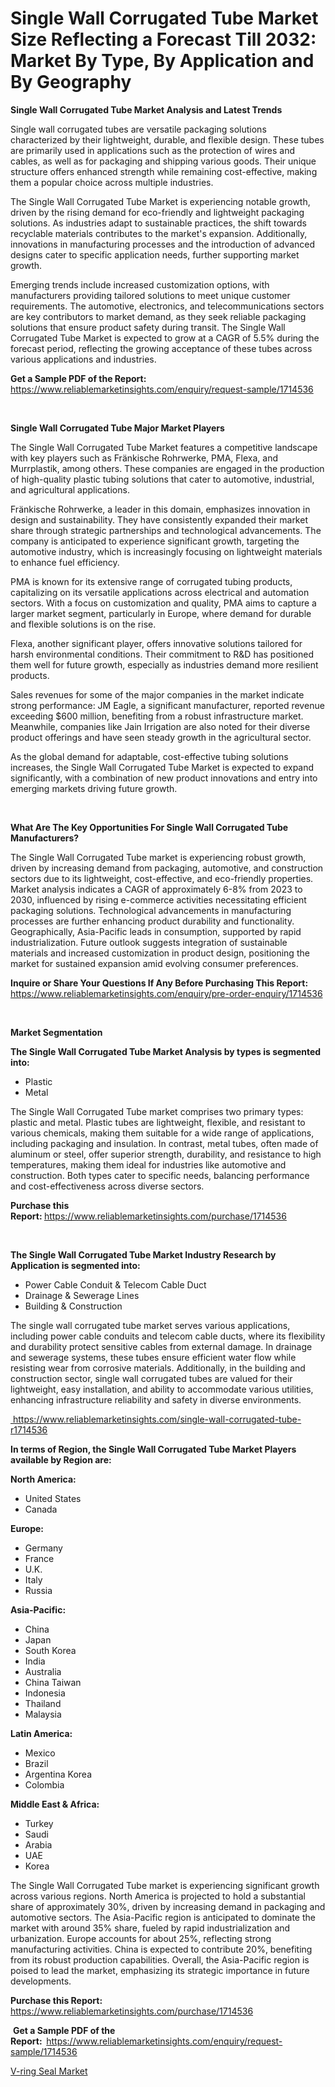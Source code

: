 <p><h1>Single Wall Corrugated Tube Market Size Reflecting a Forecast Till 2032: Market By Type, By Application and By Geography</h1></p><p><strong>Single Wall Corrugated Tube Market Analysis and Latest Trends</strong></p>
<p><p>Single wall corrugated tubes are versatile packaging solutions characterized by their lightweight, durable, and flexible design. These tubes are primarily used in applications such as the protection of wires and cables, as well as for packaging and shipping various goods. Their unique structure offers enhanced strength while remaining cost-effective, making them a popular choice across multiple industries.</p><p>The Single Wall Corrugated Tube Market is experiencing notable growth, driven by the rising demand for eco-friendly and lightweight packaging solutions. As industries adapt to sustainable practices, the shift towards recyclable materials contributes to the market's expansion. Additionally, innovations in manufacturing processes and the introduction of advanced designs cater to specific application needs, further supporting market growth.</p><p>Emerging trends include increased customization options, with manufacturers providing tailored solutions to meet unique customer requirements. The automotive, electronics, and telecommunications sectors are key contributors to market demand, as they seek reliable packaging solutions that ensure product safety during transit. The Single Wall Corrugated Tube Market is expected to grow at a CAGR of 5.5% during the forecast period, reflecting the growing acceptance of these tubes across various applications and industries.</p></p>
<p><strong>Get a Sample PDF of the Report:&nbsp;</strong> <a href="https://www.reliablemarketinsights.com/enquiry/request-sample/1714536?utm_campaign=3040&utm_medium=2&utm_source=Github&utm_content=ia&utm_term=28032025&utm_id=single-wall-corrugated-tube">https://www.reliablemarketinsights.com/enquiry/request-sample/1714536</a></p>
<p>&nbsp;</p>
<p><strong>Single Wall Corrugated Tube Major Market Players</strong></p>
<p><p>The Single Wall Corrugated Tube Market features a competitive landscape with key players such as Fränkische Rohrwerke, PMA, Flexa, and Murrplastik, among others. These companies are engaged in the production of high-quality plastic tubing solutions that cater to automotive, industrial, and agricultural applications. </p><p>Fränkische Rohrwerke, a leader in this domain, emphasizes innovation in design and sustainability. They have consistently expanded their market share through strategic partnerships and technological advancements. The company is anticipated to experience significant growth, targeting the automotive industry, which is increasingly focusing on lightweight materials to enhance fuel efficiency.</p><p>PMA is known for its extensive range of corrugated tubing products, capitalizing on its versatile applications across electrical and automation sectors. With a focus on customization and quality, PMA aims to capture a larger market segment, particularly in Europe, where demand for durable and flexible solutions is on the rise.</p><p>Flexa, another significant player, offers innovative solutions tailored for harsh environmental conditions. Their commitment to R&D has positioned them well for future growth, especially as industries demand more resilient products. </p><p>Sales revenues for some of the major companies in the market indicate strong performance: JM Eagle, a significant manufacturer, reported revenue exceeding $600 million, benefiting from a robust infrastructure market. Meanwhile, companies like Jain Irrigation are also noted for their diverse product offerings and have seen steady growth in the agricultural sector.</p><p>As the global demand for adaptable, cost-effective tubing solutions increases, the Single Wall Corrugated Tube Market is expected to expand significantly, with a combination of new product innovations and entry into emerging markets driving future growth.</p></p>
<p>&nbsp;</p>
<p><strong>What Are The Key Opportunities For Single Wall Corrugated Tube Manufacturers?</strong></p>
<p><p>The Single Wall Corrugated Tube market is experiencing robust growth, driven by increasing demand from packaging, automotive, and construction sectors due to its lightweight, cost-effective, and eco-friendly properties. Market analysis indicates a CAGR of approximately 6-8% from 2023 to 2030, influenced by rising e-commerce activities necessitating efficient packaging solutions. Technological advancements in manufacturing processes are further enhancing product durability and functionality. Geographically, Asia-Pacific leads in consumption, supported by rapid industrialization. Future outlook suggests integration of sustainable materials and increased customization in product design, positioning the market for sustained expansion amid evolving consumer preferences.</p></p>
<p><strong>Inquire or Share Your Questions If Any Before Purchasing This Report:</strong> <a href="https://www.reliablemarketinsights.com/enquiry/pre-order-enquiry/1714536?utm_campaign=3040&utm_medium=2&utm_source=Github&utm_content=ia&utm_term=28032025&utm_id=single-wall-corrugated-tube">https://www.reliablemarketinsights.com/enquiry/pre-order-enquiry/1714536</a></p>
<p>&nbsp;</p>
<p><strong>Market Segmentation</strong></p>
<p><strong>The Single Wall Corrugated Tube Market Analysis by types is segmented into:</strong></p>
<p><ul><li>Plastic</li><li>Metal</li></ul></p>
<p><p>The Single Wall Corrugated Tube market comprises two primary types: plastic and metal. Plastic tubes are lightweight, flexible, and resistant to various chemicals, making them suitable for a wide range of applications, including packaging and insulation. In contrast, metal tubes, often made of aluminum or steel, offer superior strength, durability, and resistance to high temperatures, making them ideal for industries like automotive and construction. Both types cater to specific needs, balancing performance and cost-effectiveness across diverse sectors.</p></p>
<p><strong>Purchase this Report:&nbsp;</strong><a href="https://www.reliablemarketinsights.com/purchase/1714536?utm_campaign=3040&utm_medium=2&utm_source=Github&utm_content=ia&utm_term=28032025&utm_id=single-wall-corrugated-tube">https://www.reliablemarketinsights.com/purchase/1714536</a></p>
<p>&nbsp;</p>
<p><strong>The Single Wall Corrugated Tube Market Industry Research by Application is segmented into:</strong></p>
<p><ul><li>Power Cable Conduit & Telecom Cable Duct</li><li>Drainage & Sewerage Lines</li><li>Building & Construction</li></ul></p>
<p><p>The single wall corrugated tube market serves various applications, including power cable conduits and telecom cable ducts, where its flexibility and durability protect sensitive cables from external damage. In drainage and sewerage systems, these tubes ensure efficient water flow while resisting wear from corrosive materials. Additionally, in the building and construction sector, single wall corrugated tubes are valued for their lightweight, easy installation, and ability to accommodate various utilities, enhancing infrastructure reliability and safety in diverse environments.</p></p>
<p><a href="https://www.reliablemarketinsights.com/single-wall-corrugated-tube-r1714536?utm_campaign=3040&utm_medium=2&utm_source=Github&utm_content=ia&utm_term=28032025&utm_id=single-wall-corrugated-tube">&nbsp;https://www.reliablemarketinsights.com/single-wall-corrugated-tube-r1714536</a></p>
<p><strong>In terms of Region, the Single Wall Corrugated Tube Market Players available by Region are:</strong></p>
<p>
    <p> <strong> North America: </strong>
        <ul>
            <li>United States</li>
            <li>Canada</li>
        </ul>
        </p> 
    <p> <strong> Europe: </strong>
        <ul>
            <li>Germany</li>
            <li>France</li>
            <li>U.K.</li>
            <li>Italy</li>
            <li>Russia</li>
        </ul>
        </p> 
    <p> <strong> Asia-Pacific: </strong>
        <ul>
            <li>China</li>
            <li>Japan</li>
            <li>South Korea</li>
            <li>India</li>
            <li>Australia</li>
            <li>China Taiwan</li>
            <li>Indonesia</li>
            <li>Thailand</li>
            <li>Malaysia</li>
        </ul>
        </p> 
    <p> <strong> Latin America: </strong>
        <ul>
            <li>Mexico</li>
            <li>Brazil</li>
            <li>Argentina Korea</li>
            <li>Colombia</li>
        </ul>
        </p> 
    <p> <strong> Middle East & Africa: </strong>
        <ul>
            <li>Turkey</li>
            <li>Saudi</li>
            <li>Arabia</li>
            <li>UAE</li>
            <li>Korea</li>
        </ul>
    </p>
    </p>
<p><p>The Single Wall Corrugated Tube market is experiencing significant growth across various regions. North America is projected to hold a substantial share of approximately 30%, driven by increasing demand in packaging and automotive sectors. The Asia-Pacific region is anticipated to dominate the market with around 35% share, fueled by rapid industrialization and urbanization. Europe accounts for about 25%, reflecting strong manufacturing activities. China is expected to contribute 20%, benefiting from its robust production capabilities. Overall, the Asia-Pacific region is poised to lead the market, emphasizing its strategic importance in future developments.</p></p>
<p><strong>Purchase this Report: </strong><a href="https://www.reliablemarketinsights.com/purchase/1714536?utm_campaign=3040&utm_medium=2&utm_source=Github&utm_content=ia&utm_term=28032025&utm_id=single-wall-corrugated-tube">https://www.reliablemarketinsights.com/purchase/1714536</a></p>
<p>&nbsp;<strong>Get a Sample PDF of the Report:&nbsp;&nbsp;</strong><a href="https://www.reliablemarketinsights.com/enquiry/request-sample/1714536?utm_campaign=3040&utm_medium=2&utm_source=Github&utm_content=ia&utm_term=28032025&utm_id=single-wall-corrugated-tube">https://www.reliablemarketinsights.com/enquiry/request-sample/1714536</a></p>
<p><strong></strong></p>
<p><p><a href="https://github.com/jhamygunler/Market-Research-Report-List-1/blob/main/v-ring-seal-market.md?utm_campaign=3040&utm_medium=2&utm_source=Github&utm_content=ia&utm_term=28032025&utm_id=single-wall-corrugated-tube">V-ring Seal Market</a></p></p>